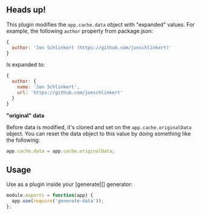 ## Heads up!

This plugin modifies the `app.cache.data` object with "expanded" values. For example, the following `author` property from package.json:

```js
{
  author: 'Jon Schlinkert (https://github.com/jonschlinkert)'
}
```

Is expanded to:

```js
{
  author: {
    name: 'Jon Schlinkert',
    url: 'https://github.com/jonschlinkert'
  }
}
```

**"original" data**

Before data is modified, it's cloned and set on the `app.cache.originalData` object. You can reset the data object to this value by doing something like the following:

```js
app.cache.data = app.cache.originalData;
```

## Usage

Use as a plugin inside your [generate][] generator:

```js
module.exports = function(app) {
  app.use(require('generate-data'));
};
```
